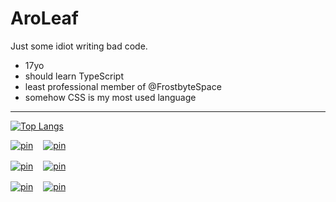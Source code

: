 # AroLeaf

Just some idiot writing bad code.
- 17yo
- should learn TypeScript
- least professional member of @FrostbyteSpace
- somehow CSS is my most used language
___

[![Top Langs](https://github-readme-stats.vercel.app/api/top-langs/?username=AroLeaf&layout=compact&theme=dark&hide_border=true)](https://github.com/anuraghazra/github-readme-stats)

<div style="display:grid;grid-template:1fr / 1fr 1fr;grid-gap:16px;width:fit-content;">
  <a href="https://github.com/AroLeaf/AroLeaf" title="AroLeaf/AroLeaf">
    <img src="https://github-readme-stats.vercel.app/api/pin?username=AroLeaf&repo=AroLeaf&theme=dark&hide_border=true" alt="pin">
  </a>
  <a href="https://github.com/AroLeaf/UwU" title="AroLeaf/UwU">
    <img src="https://github-readme-stats.vercel.app/api/pin?username=AroLeaf&repo=UwU&theme=dark&hide_border=true" alt="pin">
  </a>
  <a href="https://github.com/AroLeaf/mirkwood" title="AroLeaf/mirkwood">
    <img src="https://github-readme-stats.vercel.app/api/pin?username=AroLeaf&repo=mirkwood&theme=dark&hide_border=true" alt="pin">
  </a>
  <a href="https://github.com/FrostbyteSpace/openhiven.js" title="FrostbyteSpace/openhiven.js">
    <img src="https://github-readme-stats.vercel.app/api/pin?username=FrostbyteSpace&repo=openhiven.js&theme=dark&hide_border=true" alt="pin">
  </a>
  <a href="https://github.com/AroLeaf/dis.aroleaf.tk" title="AroLeaf/dis.aroleaf.tk">
    <img src="https://github-readme-stats.vercel.app/api/pin?username=AroLeaf&repo=dis.aroleaf.tk&theme=dark&hide_border=true" alt="pin">
  </a>
  <a href="https://github.com/AroLeaf/djs-slashes" title="AroLeaf/djs-slashes">
    <img src="https://github-readme-stats.vercel.app/api/pin?username=AroLeaf&repo=djs-slashes&theme=dark&hide_border=true" alt="pin">
  </a>
</div>